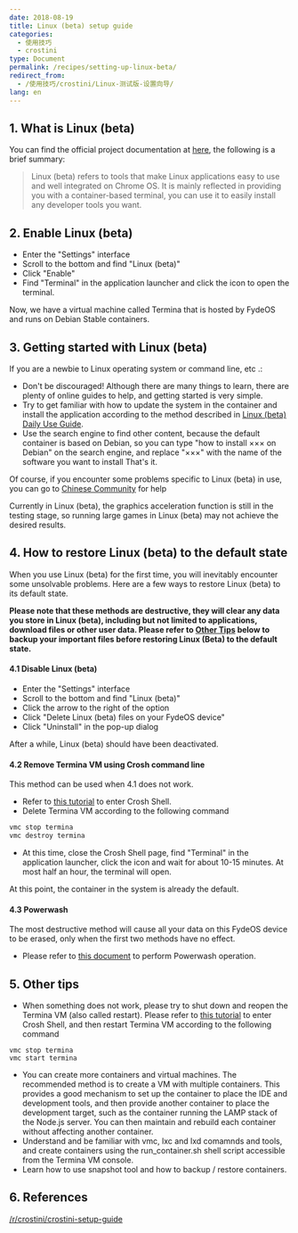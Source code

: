 ```yaml
---
date: 2018-08-19
title: Linux (beta) setup guide
categories:
  - 使用技巧
  - crostini
type: Document
permalink: /recipes/setting-up-linux-beta/
redirect_from:
  - /使用技巧/crostini/Linux-测试版-设置向导/
lang: en
---
```


## 1. What is Linux (beta)

You can find the official project documentation at [here](https://chromium.googlesource.com/chromiumos/docs/+/master/containers_and_vms.md), the following is a brief summary:

> Linux (beta) refers to tools that make Linux applications easy to use and well integrated on Chrome OS. It is mainly reflected in providing you with a container-based terminal, you can use it to easily install any developer tools you want.

## 2. Enable Linux (beta)

 - Enter the "Settings" interface
 - Scroll to the bottom and find "Linux (beta)"
 - Click "Enable"
 - Find "Terminal" in the application launcher and click the icon to open the terminal.

Now, we have a virtual machine called Termina that is hosted by FydeOS and runs on Debian Stable containers.

## 3. Getting started with Linux (beta)

If you are a newbie to Linux operating system or command line, etc .:

 - Don't be discouraged! Although there are many things to learn, there are plenty of online guides to help, and getting started is very simple.
 - Try to get familiar with how to update the system in the container and install the application according to the method described in [Linux (beta) Daily Use Guide](/en/recipes/getting-started-with-linux-beta/).
 - Use the search engine to find other content, because the default container is based on Debian, so you can type "how to install ××× on Debian" on the search engine, and replace "×××" with the name of the software you want to install That's it.

Of course, if you encounter some problems specific to Linux (beta) in use, you can go to [Chinese Community](https://community.fydeos.com/) for help

Currently in Linux (beta), the graphics acceleration function is still in the testing stage, so running large games in Linux (beta) may not achieve the desired results.

## 4. How to restore Linux (beta) to the default state

When you use Linux (beta) for the first time, you will inevitably encounter some unsolvable problems. Here are a few ways to restore Linux (beta) to its default state.

__Please note that these methods are destructive, they will clear any data you store in Linux (beta), including but not limited to applications, download files or other user data. Please refer to [Other Tips](#5-other-tips) below to backup your important files before restoring Linux (Beta) to the default state.__

#### 4.1 Disable Linux (beta)

 - Enter the "Settings" interface
 - Scroll to the bottom and find "Linux (beta)"
 - Click the arrow to the right of the option
 - Click "Delete Linux (beta) files on your FydeOS device"
 - Click "Uninstall" in the pop-up dialog

After a while, Linux (beta) should have been deactivated.

#### 4.2 Remove Termina VM using Crosh command line

This method can be used when 4.1 does not work.

 - Refer to [this tutorial](/getting-started/shell-access/) to enter Crosh Shell.
 - Delete Termina VM according to the following command
```bash
vmc stop termina
vmc destroy termina
```
 - At this time, close the Crosh Shell page, find "Terminal" in the application launcher, click the icon and wait for about 10-15 minutes. At most half an hour, the terminal will open.

At this point, the container in the system is already the default.

#### 4.3 Powerwash

The most destructive method will cause all your data on this FydeOS device to be erased, only when the first two methods have no effect.

 - Please refer to [this document](/en/recipes/powerwash/) to perform Powerwash operation.


## 5. Other tips

 - When something does not work, please try to shut down and reopen the Termina VM (also called restart). Please refer to [this tutorial](/getting-started/shell-access/) to enter Crosh Shell, and then restart Termina VM according to the following command
```
vmc stop termina
vmc start termina
```
 - You can create more containers and virtual machines. The recommended method is to create a VM with multiple containers. This provides a good mechanism to set up the container to place the IDE and development tools, and then provide another container to place the development target, such as the container running the LAMP stack of the Node.js server. You can then maintain and rebuild each container without affecting another container.
 - Understand and be familiar with vmc, lxc and lxd comamnds and tools, and create containers using the run_container.sh shell script accessible from the Termina VM console.
 - Learn how to use snapshot tool and how to backup / restore containers.

## 6. References

[/r/crostini/crostini-setup-guide](https://www.reddit.com/r/Crostini/wiki/getstarted/crostini-setup-guide)
